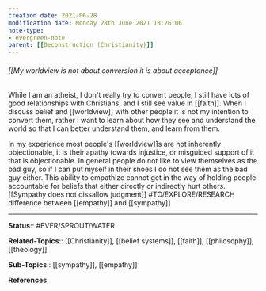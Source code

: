```yaml
---
creation date: 2021-06-28
modification date: Monday 28th June 2021 18:26:06
note-type: 
- evergreen-note
parent: [[Deconstruction (Christianity)]]
---
```


###### [[My worldview is not about conversion it is about acceptance]]

While I am an atheist, I don't really try to convert people, I still have lots of good relationships with Christians, and I still see value in [[faith]]. When I discuss belief and [[worldview]] with other people it is not my intention to convert them, rather I want to learn about how they see and understand the world so that I can better understand them, and learn from them.

In my experience most people's [[worldview]]s are not inherently objectionable, it is their apathy towards injustice, or misguided support of it that is objectionable. In general people do not like to view themselves as the bad guy, so if I can put myself in their shoes I do not see them as the bad guy either. This ability to empathize cannot get in the way of holding people accountable for beliefs that either directly or indirectly hurt others. [[Sympathy does not dissallow judgment]]  #TO/EXPLORE/RESEARCH difference between [[empathy]] and [[sympathy]]

---

**Status**:: #EVER/SPROUT/WATER  

**Related-Topics**:: [[Christianity]], [[belief systems]], [[faith]], [[philosophy]], [[theology]]
	
**Sub-Topics**:: [[sympathy]], [[empathy]]
	
**References**